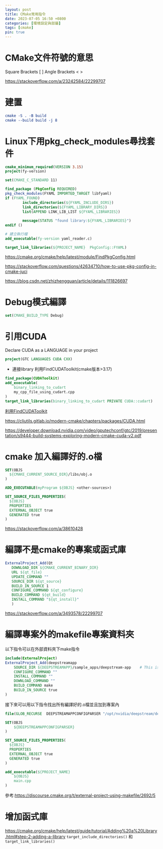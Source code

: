 ```yaml
---
layout: post
title: CMake常用指令
date: 2023-07-05 16:50 +0800
categories: [環境設定與部屬]
tags: [cmake]
pin: true
---
```

# CMake文件符號的意思
Square Brackets [ ]
Angle Brackets < >


https://stackoverflow.com/a/23242584/22299707
# 建置
```cmake
cmake -S . -B build
cmake --build build -j 8
``````



# Linux下用pkg_check_modules尋找套件
```cmake
cmake_minimum_required(VERSION 3.15)
project(fy-version)

set(CMAKE_C_STANDARD 11)

find_package (PkgConfig REQUIRED)
pkg_check_modules(FYAML IMPORTED_TARGET libfyaml)
if (FYAML_FOUND)
        include_directories(${FYAML_INCLUDE_DIRS})
        link_directories(${FYAML_LIBRARY_DIRS})
        list(APPEND LINK_LIB_LIST ${FYAML_LIBRARIES})
        
        message(STATUS "found library:${FYAML_LIBRARIES}")
endif ()

# 建立執行檔
add_executable(fy-version yaml_reader.c)

target_link_libraries(${PROJECT_NAME}  PkgConfig::FYAML)
```
https://cmake.org/cmake/help/latest/module/FindPkgConfig.html

https://stackoverflow.com/questions/42634710/how-to-use-pkg-config-in-cmake-juci

https://blog.csdn.net/zhizhengguan/article/details/111826697

# Debug模式編譯
```cmake
set(CMAKE_BUILD_TYPE Debug)
```

# 引用CUDA
Declare	CUDA as	a LANGUAGE in your project
```cmake
project(GTC LANGUAGES CUDA CXX)
```

* 連接library
利用FindCUDAToolkit(cmake版本>3.17)
```cmake
find_package(CUDAToolkit)
add_executable(
    binary_linking_to_cudart 
    my_cpp_file_using_cudart.cpp
)
target_link_libraries(binary_linking_to_cudart PRIVATE CUDA::cudart)
```
[利用FindCUDAToolkit](https://stackoverflow.com/questions/51756562/obtaining-the-cuda-include-dir-in-c-targets-with-native-cuda-support-cmake)

https://cliutils.gitlab.io/modern-cmake/chapters/packages/CUDA.html


https://developer.download.nvidia.com/video/gputechconf/gtc/2019/presentation/s9444-build-systems-exploring-modern-cmake-cuda-v2.pdf

# cmake 加入編譯好的.o檔
```cmake
SET(OBJS
  ${CMAKE_CURRENT_SOURCE_DIR}/libs/obj.o
)

ADD_EXECUTABLE(myProgram ${OBJS} <other-sources>)

SET_SOURCE_FILES_PROPERTIES(
  ${OBJS}
  PROPERTIES
  EXTERNAL_OBJECT true
  GENERATED true
)
```
https://stackoverflow.com/a/38610428

# 編譯不是cmake的專案或函式庫
```cmake
ExternalProject_Add(Qt
   DOWNLOAD_DIR ${CMAKE_CURRENT_BINARY_DIR}
   URL ${qt_file}
   UPDATE_COMMAND ""
   SOURCE_DIR ${qt_source}
   BUILD_IN_SOURCE 1
   CONFIGURE_COMMAND ${qt_configure}
   BUILD_COMMAND ${qt_build}
   INSTALL_COMMAND "${qt_install}"
   )
```
https://stackoverflow.com/a/3493578/22299707

# 編譯專案外的makefile專案資料夾
以下指令可以在外部資料夾下make指令
```cmake
include(ExternalProject)
ExternalProject_Add(deepstreamapp  
    SOURCE_DIR ${DEEPSTREAMAPP}/sample_apps/deepstream-app    # This is not likely to be CMAKE_CURRENT_LIST_DIR
    CONFIGURE_COMMAND ""
    INSTALL_COMMAND ""
    DOWNLOAD_COMMAND ""
    BUILD_COMMAND make
    BUILD_IN_SOURCE true
)

```

接下來可以用以下指令找出所有編譯好的.o檔並且加到專案內
```cmake
file(GLOB_RECURSE  DEEPSTREAMAPPCONFIGPARSER "/opt/nvidia/deepstream/deepstream/sources/apps/apps-common/src/deepstream-yaml/*.o")

SET(OBJS
    ${DEEPSTREAMAPPCONFIGPARSER}
)   

SET_SOURCE_FILES_PROPERTIES(
  ${OBJS}
  PROPERTIES
  EXTERNAL_OBJECT true
  GENERATED true
)

add_executable(${PROJECT_NAME}
    ${OBJS}
    main.cpp
)
```
參考:https://discourse.cmake.org/t/external-project-using-makefile/2692/5


# 增加函式庫
https://cmake.org/cmake/help/latest/guide/tutorial/Adding%20a%20Library.html#step-2-adding-a-library
`target_include_directories()` 和 `target_link_libraries()`
